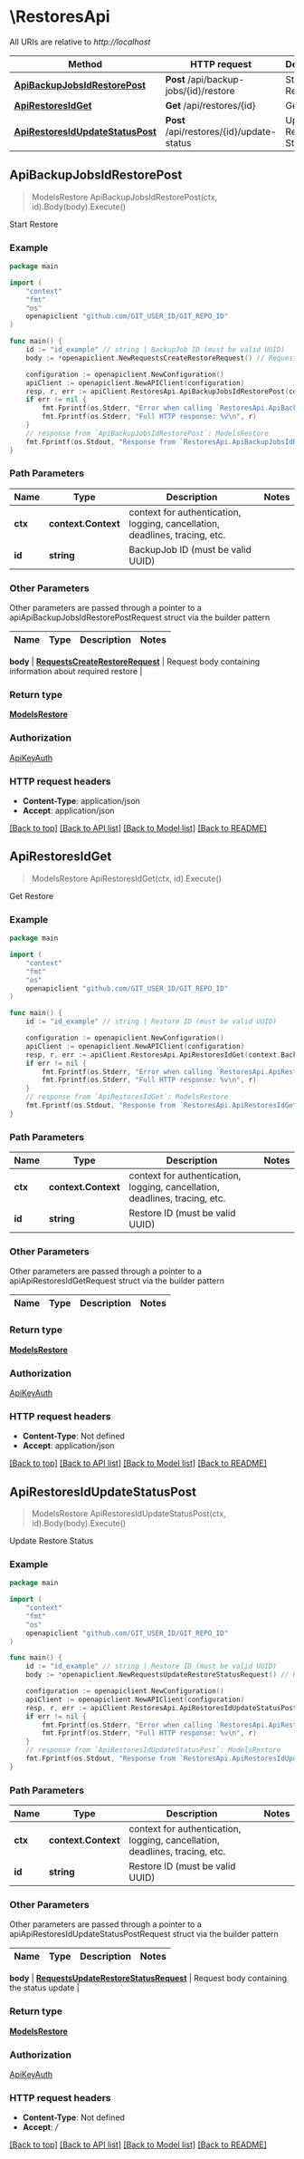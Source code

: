 # \RestoresApi

All URIs are relative to *http://localhost*

Method | HTTP request | Description
------------- | ------------- | -------------
[**ApiBackupJobsIdRestorePost**](RestoresApi.md#ApiBackupJobsIdRestorePost) | **Post** /api/backup-jobs/{id}/restore | Start Restore
[**ApiRestoresIdGet**](RestoresApi.md#ApiRestoresIdGet) | **Get** /api/restores/{id} | Get Restore
[**ApiRestoresIdUpdateStatusPost**](RestoresApi.md#ApiRestoresIdUpdateStatusPost) | **Post** /api/restores/{id}/update-status | Update Restore Status



## ApiBackupJobsIdRestorePost

> ModelsRestore ApiBackupJobsIdRestorePost(ctx, id).Body(body).Execute()

Start Restore



### Example

```go
package main

import (
    "context"
    "fmt"
    "os"
    openapiclient "github.com/GIT_USER_ID/GIT_REPO_ID"
)

func main() {
    id := "id_example" // string | BackupJob ID (must be valid UUID)
    body := *openapiclient.NewRequestsCreateRestoreRequest() // RequestsCreateRestoreRequest | Request body containing information about required restore

    configuration := openapiclient.NewConfiguration()
    apiClient := openapiclient.NewAPIClient(configuration)
    resp, r, err := apiClient.RestoresApi.ApiBackupJobsIdRestorePost(context.Background(), id).Body(body).Execute()
    if err != nil {
        fmt.Fprintf(os.Stderr, "Error when calling `RestoresApi.ApiBackupJobsIdRestorePost``: %v\n", err)
        fmt.Fprintf(os.Stderr, "Full HTTP response: %v\n", r)
    }
    // response from `ApiBackupJobsIdRestorePost`: ModelsRestore
    fmt.Fprintf(os.Stdout, "Response from `RestoresApi.ApiBackupJobsIdRestorePost`: %v\n", resp)
}
```

### Path Parameters


Name | Type | Description  | Notes
------------- | ------------- | ------------- | -------------
**ctx** | **context.Context** | context for authentication, logging, cancellation, deadlines, tracing, etc.
**id** | **string** | BackupJob ID (must be valid UUID) | 

### Other Parameters

Other parameters are passed through a pointer to a apiApiBackupJobsIdRestorePostRequest struct via the builder pattern


Name | Type | Description  | Notes
------------- | ------------- | ------------- | -------------

 **body** | [**RequestsCreateRestoreRequest**](RequestsCreateRestoreRequest.md) | Request body containing information about required restore | 

### Return type

[**ModelsRestore**](ModelsRestore.md)

### Authorization

[ApiKeyAuth](../README.md#ApiKeyAuth)

### HTTP request headers

- **Content-Type**: application/json
- **Accept**: application/json

[[Back to top]](#) [[Back to API list]](../README.md#documentation-for-api-endpoints)
[[Back to Model list]](../README.md#documentation-for-models)
[[Back to README]](../README.md)


## ApiRestoresIdGet

> ModelsRestore ApiRestoresIdGet(ctx, id).Execute()

Get Restore



### Example

```go
package main

import (
    "context"
    "fmt"
    "os"
    openapiclient "github.com/GIT_USER_ID/GIT_REPO_ID"
)

func main() {
    id := "id_example" // string | Restore ID (must be valid UUID)

    configuration := openapiclient.NewConfiguration()
    apiClient := openapiclient.NewAPIClient(configuration)
    resp, r, err := apiClient.RestoresApi.ApiRestoresIdGet(context.Background(), id).Execute()
    if err != nil {
        fmt.Fprintf(os.Stderr, "Error when calling `RestoresApi.ApiRestoresIdGet``: %v\n", err)
        fmt.Fprintf(os.Stderr, "Full HTTP response: %v\n", r)
    }
    // response from `ApiRestoresIdGet`: ModelsRestore
    fmt.Fprintf(os.Stdout, "Response from `RestoresApi.ApiRestoresIdGet`: %v\n", resp)
}
```

### Path Parameters


Name | Type | Description  | Notes
------------- | ------------- | ------------- | -------------
**ctx** | **context.Context** | context for authentication, logging, cancellation, deadlines, tracing, etc.
**id** | **string** | Restore ID (must be valid UUID) | 

### Other Parameters

Other parameters are passed through a pointer to a apiApiRestoresIdGetRequest struct via the builder pattern


Name | Type | Description  | Notes
------------- | ------------- | ------------- | -------------


### Return type

[**ModelsRestore**](ModelsRestore.md)

### Authorization

[ApiKeyAuth](../README.md#ApiKeyAuth)

### HTTP request headers

- **Content-Type**: Not defined
- **Accept**: application/json

[[Back to top]](#) [[Back to API list]](../README.md#documentation-for-api-endpoints)
[[Back to Model list]](../README.md#documentation-for-models)
[[Back to README]](../README.md)


## ApiRestoresIdUpdateStatusPost

> ModelsRestore ApiRestoresIdUpdateStatusPost(ctx, id).Body(body).Execute()

Update Restore Status



### Example

```go
package main

import (
    "context"
    "fmt"
    "os"
    openapiclient "github.com/GIT_USER_ID/GIT_REPO_ID"
)

func main() {
    id := "id_example" // string | Restore ID (must be valid UUID)
    body := *openapiclient.NewRequestsUpdateRestoreStatusRequest() // RequestsUpdateRestoreStatusRequest | Request body containing the status update

    configuration := openapiclient.NewConfiguration()
    apiClient := openapiclient.NewAPIClient(configuration)
    resp, r, err := apiClient.RestoresApi.ApiRestoresIdUpdateStatusPost(context.Background(), id).Body(body).Execute()
    if err != nil {
        fmt.Fprintf(os.Stderr, "Error when calling `RestoresApi.ApiRestoresIdUpdateStatusPost``: %v\n", err)
        fmt.Fprintf(os.Stderr, "Full HTTP response: %v\n", r)
    }
    // response from `ApiRestoresIdUpdateStatusPost`: ModelsRestore
    fmt.Fprintf(os.Stdout, "Response from `RestoresApi.ApiRestoresIdUpdateStatusPost`: %v\n", resp)
}
```

### Path Parameters


Name | Type | Description  | Notes
------------- | ------------- | ------------- | -------------
**ctx** | **context.Context** | context for authentication, logging, cancellation, deadlines, tracing, etc.
**id** | **string** | Restore ID (must be valid UUID) | 

### Other Parameters

Other parameters are passed through a pointer to a apiApiRestoresIdUpdateStatusPostRequest struct via the builder pattern


Name | Type | Description  | Notes
------------- | ------------- | ------------- | -------------

 **body** | [**RequestsUpdateRestoreStatusRequest**](RequestsUpdateRestoreStatusRequest.md) | Request body containing the status update | 

### Return type

[**ModelsRestore**](ModelsRestore.md)

### Authorization

[ApiKeyAuth](../README.md#ApiKeyAuth)

### HTTP request headers

- **Content-Type**: Not defined
- **Accept**: */*

[[Back to top]](#) [[Back to API list]](../README.md#documentation-for-api-endpoints)
[[Back to Model list]](../README.md#documentation-for-models)
[[Back to README]](../README.md)

